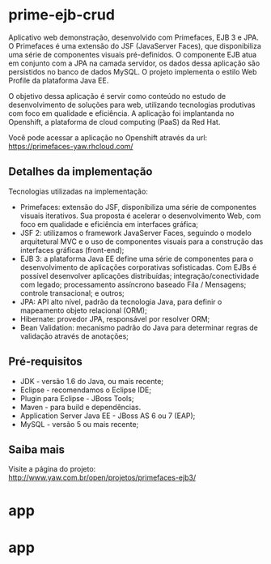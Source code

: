 prime-ejb-crud
===============

Aplicativo web demonstração, desenvolvido com Primefaces, EJB 3 e JPA. O Primefaces é uma extensão do JSF (JavaServer Faces), que disponibiliza uma série de componentes visuais pré-definidos. O componente EJB atua em conjunto com a JPA na camada servidor, os dados dessa aplicação são persistidos no banco de dados MySQL. O projeto implementa o estilo Web Profile da plataforma Java EE.

O objetivo dessa aplicação é servir como conteúdo no estudo de desenvolvimento de soluções para web, utilizando tecnologias produtivas com foco em qualidade e eficiência. A aplicação foi implantanda no Openshift, a plataforma de cloud computing (PaaS) da Red Hat.

Você pode acessar a aplicação no Openshift através da url: https://primefaces-yaw.rhcloud.com/

Detalhes da implementação
-------
Tecnologias utilizadas na implementação:
* Primefaces: extensão do JSF, disponibiliza uma série de componentes visuais iterativos. Sua proposta é acelerar o desenvolvimento Web, com foco em qualidade e eficiência em interfaces gráfica;
* JSF 2: utilizamos o framework JavaServer Faces, seguindo o modelo arquitetural MVC e o uso de componentes visuais para a construção das interfaces gráficas (front-end);
* EJB 3: a plataforma Java EE define uma série de componentes para o desenvolvimento de aplicações corporativas sofisticadas. Com EJBs é possível desenvolver aplicações distribuídas; integração/conectividade com legado; processamento assíncrono baseado Fila / Mensagens; controle transacional; e outros;
* JPA: API alto nível, padrão da tecnologia Java, para definir o mapeamento objeto relacional (ORM);
* Hibernate: provedor JPA, responsável por resolver ORM;
* Bean Validation: mecanismo padrão do Java para determinar regras de validação através de anotações;

Pré-requisitos
-------
* JDK - versão 1.6 do Java, ou mais recente;
* Eclipse - recomendamos o Eclipse IDE;
* Plugin para Eclipse - JBoss Tools;
* Maven - para build e dependências.
* Application Server Java EE - JBoss AS 6 ou 7 (EAP);
* MySQL - versão 5 ou mais recente;

Saiba mais
-------
Visite a página do projeto:
http://www.yaw.com.br/open/projetos/primefaces-ejb3/
# app
# app
